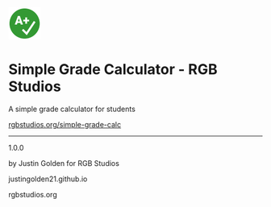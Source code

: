 <img src="icon.svg" width="64px">

# Simple Grade Calculator - RGB Studios

A simple grade calculator for students

<a href="http://rgbstudios.org/simple-grade-calc">rgbstudios.org/simple-grade-calc</a>


<hr>

1.0.0

by Justin Golden for RGB Studios

justingolden21.github.io

rgbstudios.org
